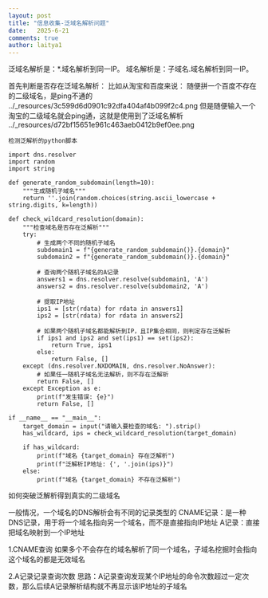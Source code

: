 ```yaml
---
layout: post
title: "信息收集-泛域名解析问题"
date:   2025-6-21
comments: true
author: laitya1
---
```


泛域名解析是：*.域名解析到同一IP。
域名解析是：子域名.域名解析到同一IP。

首先判断是否存在泛域名解析：
比如从淘宝和百度来说：
随便拼一个百度不存在的二级域名，是ping不通的
../_resources/3c599d6d0901c92dfa404af4b099f2c4.png
但是随便输入一个淘宝的二级域名就会ping通，这就是使用到了泛域名解析
../_resources/d72bf15651e961c463aeb0412b9ef0ee.png
```
检测泛解析的python脚本

import dns.resolver
import random
import string

def generate_random_subdomain(length=10):
    """生成随机子域名"""
    return ''.join(random.choices(string.ascii_lowercase + string.digits, k=length))

def check_wildcard_resolution(domain):
    """检查域名是否存在泛解析"""
    try:
        # 生成两个不同的随机子域名
        subdomain1 = f"{generate_random_subdomain()}.{domain}"
        subdomain2 = f"{generate_random_subdomain()}.{domain}"

        # 查询两个随机子域名的A记录
        answers1 = dns.resolver.resolve(subdomain1, 'A')
        answers2 = dns.resolver.resolve(subdomain2, 'A')

        # 提取IP地址
        ips1 = [str(rdata) for rdata in answers1]
        ips2 = [str(rdata) for rdata in answers2]

        # 如果两个随机子域名都能解析到IP，且IP集合相同，则判定存在泛解析
        if ips1 and ips2 and set(ips1) == set(ips2):
            return True, ips1
        else:
            return False, []
    except (dns.resolver.NXDOMAIN, dns.resolver.NoAnswer):
        # 如果任一随机子域名无法解析，则不存在泛解析
        return False, []
    except Exception as e:
        print(f"发生错误: {e}")
        return False, []

if __name__ == "__main__":
    target_domain = input("请输入要检查的域名: ").strip()
    has_wildcard, ips = check_wildcard_resolution(target_domain)

    if has_wildcard:
        print(f"域名 {target_domain} 存在泛解析")
        print(f"泛解析IP地址: {', '.join(ips)}")
    else:
        print(f"域名 {target_domain} 不存在泛解析")
```
如何突破泛解析得到真实的二级域名

一般情况，一个域名的DNS解析会有不同的记录类型的
CNAME记录：是一种DNS记录，用于将一个域名指向另一个域名，而不是直接指向IP地址
A记录：直接把域名映射到一个IP地址

1.CNAME查询
如果多个不会存在的域名解析了同一个域名，子域名挖掘时会指向这个域名的都是无效域名

2.A记录记录查询次数
思路：A记录查询发现某个IP地址的命令次数超过一定次数，那么后续A记录解析结构就不再显示该IP地址的子域名
